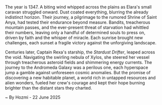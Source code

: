 
The year is 1347.  A biting wind whipped across the plains as Elara's small caravan struggled onward.  Dust coated everything, blurring the already indistinct horizon.  Their journey, a pilgrimage to the rumored Shrine of Saint Anya, had tested their endurance beyond measure. Bandits, treacherous mountain passes, and the ever-present threat of starvation had whittled their numbers, leaving only a handful of determined souls to press on, driven by faith and the whisper of miracle.  Each sunrise brought new challenges, each sunset a fragile victory against the unforgiving landscape.

Centuries later, Captain Rexa's starship, the *Stardust Drifter*, leaped across the void.  Navigating the swirling nebula of Xylos, she steered her vessel through treacherous asteroid fields and shimmering energy currents. The journey to the Andromeda Galaxy was a perilous one, each hyperspace jump a gamble against unforeseen cosmic anomalies.  But the promise of discovering a new habitable planet, a world rich in untapped resources and alien wonders, fueled her crew's courage and kept their hope burning brighter than the distant stars they charted.

~ By Hozmi - 22 June 2025

